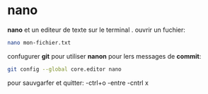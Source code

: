 # nano

**nano** et un editeur de texte sur le terminal .
ouvrir un fuchier:

```sh
nano mon-fichier.txt
```

confugurer **git** pour utiliser **nanon**
pour lers messages de **commit**:

```sh
git config --global core.editor nano
```

pour sauvgarfer et quitter:
-ctrl+o
-entre
-cntrl x
